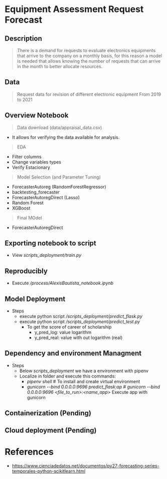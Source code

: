 # Equipment Assessment Request Forecast
## Description
> There is a demand for requests to evaluate electronics equipments that arrive to the company on a monthly basis, for this reason a model is needed that allows knowing the number of requests that can arrive in the month to better allocate resources.


## Data
> Request data for revision of different electronic equipment 
> From 2019 to 2021 

## Overview Notebook
> Data download (data/appraisal_data.csv)
- It allows for verifying the data available for analysis.
> EDA
- Filter columns
- Change variables types
- Verify Estacionary
> Model Selection (and Parameter Tuning)
- ForecasterAutoreg  (RandomForestRegressor)
- backtesting_forecaster
- ForecasterAutoregDirect (Lasso)
- Random Forest
- XGBoost
> Final MOdel
- ForecasterAutoregDirect

## Exporting notebook to script
- View *scripts_deployment/train.py*

## Reproducibly
-   Execute */process/AlexisBautista_notebook.ipynb*

## Model Deployment
- Steps
    - execute python script */scripts_deployment/predict_flask.py*
    - execute python script */scripts_deployment/predict_test.py*
        - To get the score of career of scholarship
            - y_pred_log: value logarithm
            - y_pred_real: value with out logarithm (real)

## Dependency and environment Managment
- Steps
    - Below *scripts_deployment* we have a environment with pipenv
    - Localize in folder and execute this commands:
        - *pipenv shell* # To install and create virtual environment
        - *gunicorn --bind 0.0.0.0:9696 predict_flask:ap* # *gunicorn --bind 0.0.0.0:9696 <file_to_run>:<name_app>* Execute app with gunicorn

## Containerization (Pending)
## Cloud deployment	 (Pending)

# References
- https://www.cienciadedatos.net/documentos/py27-forecasting-series-temporales-python-scikitlearn.html

